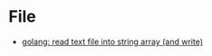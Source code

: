 # File

* [golang: read text file into string array (and write)](http://stackoverflow.com/questions/5884154/golang-read-text-file-into-string-array-and-write)
